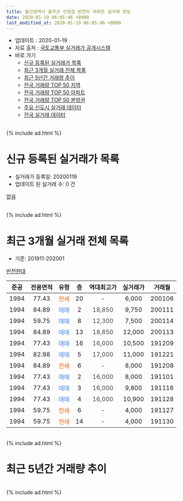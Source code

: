 ```yaml
---
title: 울산광역시 울주군 언양읍 반천리 아파트 실거래 정보
date: 2020-01-19 06:05:46 +0900
last_modified_at: 2020-01-19 06:05:46 +0900
---
```


* 업데이트 : 2020-01-19
* 자료 출처 : [국토교통부 실거래가 공개시스템](http://rt.molit.go.kr)
* 바로 가기
    * [신규 등록된 실거래가 목록](#신규-등록된-실거래가-목록)
    * [최근 3개월 실거래 전체 목록](#최근-3개월-실거래-전체-목록)
    * [최근 5년간 거래량 추이](#최근-5년간-거래량-추이)
    * [전국 거래량 TOP 50 지역](https://apt-info.github.io/apt-trade-info/최근-3개월-전국에서-가장-거래가-많이-발생한-지역)
    * [전국 거래량 TOP 50 아파트](https://apt-info.github.io/apt-trade-info/최근-3개월-전국에서-가장-거래가-많이-발생한-아파트)
    * [전국 거래량 TOP 50 분양권](https://apt-info.github.io/apt-trade-info/최근-3개월-전국에서-가장-거래가-많이-발생한-분양권)
    * [주요 신도시 실거래 데이터](https://apt-info.github.io/apt-trade-info/주요-신도시)
    * [전국 실거래 데이터](https://apt-info.github.io/apt-trade-info/전국)
<br>
{% include ad.html %}
<br>

# 신규 등록된 실거래가 목록
* 실거래가 등록일: 20200119
* 업데이트 된 실거래 수: 0 건

없음

<br>
{% include ad.html %}
<br>

# 최근 3개월 실거래 전체 목록
* 기준: 201911-202001


[반천현대](https://search.naver.com/search.naver?query=%EC%9A%B8%EC%82%B0%EA%B4%91%EC%97%AD%EC%8B%9C+%EC%9A%B8%EC%A3%BC%EA%B5%B0+%EC%96%B8%EC%96%91%EC%9D%8D+%EB%B0%98%EC%B2%9C%EB%A6%AC+%EB%B0%98%EC%B2%9C%ED%98%84%EB%8C%80)

|준공|전용면적|유형|층|역대최고가|실거래가|거래월|
|:---:|:---:|:---:|:---:|:---:|:---:|:---:|
|1994|77.43|<span style="color:#ff5a00">전세</span>|20|<span style="color:#444444">-</span>|6,000|200106|
|1994|84.89|<span style="color:#4285f3">매매</span>|2|<span style="color:#444444">18,850</span>|9,750|200111|
|1994|59.75|<span style="color:#4285f3">매매</span>|8|<span style="color:#444444">12,300</span>|7,500|200114|
|1994|84.89|<span style="color:#4285f3">매매</span>|13|<span style="color:#444444">18,850</span>|12,000|200113|
|1994|77.43|<span style="color:#4285f3">매매</span>|16|<span style="color:#444444">16,000</span>|10,500|191209|
|1994|82.98|<span style="color:#4285f3">매매</span>|5|<span style="color:#444444">17,000</span>|11,000|191221|
|1994|84.89|<span style="color:#ff5a00">전세</span>|6|<span style="color:#444444">-</span>|8,000|191208|
|1994|77.43|<span style="color:#4285f3">매매</span>|2|<span style="color:#444444">16,000</span>|8,000|191101|
|1994|77.43|<span style="color:#4285f3">매매</span>|3|<span style="color:#444444">16,000</span>|9,800|191116|
|1994|77.43|<span style="color:#4285f3">매매</span>|4|<span style="color:#444444">16,000</span>|10,900|191128|
|1994|59.75|<span style="color:#ff5a00">전세</span>|6|<span style="color:#444444">-</span>|4,000|191127|
|1994|59.75|<span style="color:#ff5a00">전세</span>|14|<span style="color:#444444">-</span>|4,000|191130|


<br>
{% include ad.html %}
<br>

# 최근 5년간 거래량 추이


<div style="width:100%;">
    <canvas id="deal_progress" height="200"></canvas>
</div>

<script>
new Chart(document.getElementById("deal_progress"), {
    type: 'line',
    data: {
        labels: ['201501','201502','201503','201504','201505','201506','201507','201508','201509','201510','201511','201512','201601','201602','201603','201604','201605','201606','201607','201608','201609','201610','201611','201612','201701','201702','201703','201704','201705','201706','201707','201708','201709','201710','201711','201712','201801','201802','201803','201804','201805','201806','201807','201808','201809','201810','201811','201812','201901','201902','201903','201904','201905','201906','201907','201908','201909','201910','201911','201912','202001'],
        datasets: [{
            label: '매매',
            pointRadius: 1,
            data: [7, 6, 8, 18, 17, 9, 7, 10, 7, 8, 9, 7, 4, 9, 10, 7, 9, 3, 3, 5, 1, 1, 3, 2, 3, 4, 6, 1, 9, 3, 2, 4, 2, 4, 3, 1, 2, 4, 1, 1, 2, 3, 0, 3, 4, 0, 3, 3, 1, 2, 4, 1, 3, 6, 7, 4, 2, 4, 3, 2, 3],
            borderColor: "rgba(255, 201, 14, 1)",
            backgroundColor: "rgba(255, 201, 14, 0.5)",
            fill: false,
            lineTension: 0
        },{
            label: '전월세',
            pointRadius: 1,
            data: [7, 2, 5, 4, 2, 6, 4, 3, 6, 4, 3, 2, 5, 3, 2, 4, 5, 3, 5, 2, 1, 4, 2, 2, 4, 4, 8, 2, 3, 3, 0, 4, 2, 4, 4, 3, 2, 6, 5, 4, 1, 1, 2, 2, 2, 1, 1, 3, 4, 1, 4, 1, 3, 3, 5, 0, 4, 1, 2, 1, 1],
            borderColor: "rgba(0, 141, 185, 1)",
            backgroundColor: "rgba(0, 141, 185, 0.5)",
            fill: false,
            lineTension: 0
        }
        ]
    },
    options: {
        responsive: true,
        title: {
            display: false
        },
        tooltips: {
            mode: 'index',
            intersect: false
        },
        hover: {
            mode: 'nearest',
            intersect: true
        },
        scales: {
            xAxes: [{
                display: true,
                scaleLabel: {
                    display: true,
                    labelString: '년/월'
                }
            }],
            yAxes: [{
                display: true,
                ticks: {
                    suggestedMin: 0,
                },
                scaleLabel: {
                    display: true,
                    labelString: '실거래 수'
                }
            }]
        }
    }
});

</script>


<br>
{% include ad.html %}
<br>


